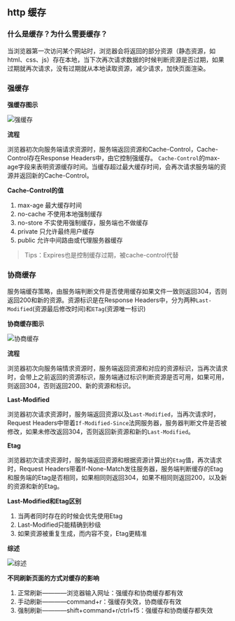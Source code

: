 ## http 缓存

### 什么是缓存？为什么需要缓存？

当浏览器第一次访问某个网站时，浏览器会将返回的部分资源（静态资源，如html、css、js）存在本地，当下次再次请求数据的时候判断资源是否过期，如果过期就再次请求，没有过期就从本地读取资源，减少请求，加快页面渲染。

### 强缓存

**强缓存图示**

![强缓存](https://7years-img.oss-cn-beijing.aliyuncs.com/imooc/%E5%BC%BA%E7%BC%93%E5%AD%98.png)

**流程**

浏览器初次向服务端请求资源时，服务端返回资源和Cache-Control，Cache-Control存在Response Headers中，由它控制强缓存。
`Cache-Control`的max-age字段来表明资源缓存时间。当缓存超过最大缓存时间，会再次请求服务端的资源并返回新的Cache-Control。

**Cache-Control的值**

1. max-age 最大缓存时间
2. no-cache 不使用本地强制缓存
3. no-store 不实使用强制缓存，服务端也不做缓存
4. private 只允许最终用户缓存
5. public 允许中间路由或代理服务器缓存

> Tips：Expires也是控制缓存过期，被cache-control代替

### 协商缓存

服务端缓存策略，由服务端判断文件是否使用缓存如果文件一致则返回304，否则返回200和新的资源。资源标识是在Response Headers中，分为两种`Last-Modified`(资源最后修改时间)和`ETag`(资源唯一标识)

**协商缓存图示**

![协商缓存](https://7years-img.oss-cn-beijing.aliyuncs.com/imooc/%E5%8D%8F%E5%95%86%E7%BC%93%E5%AD%98.png)

**流程**

浏览器初次向服务端情求资源时，服务端返回资源和对应的资源标识，当再次请求时，会带上之前返回的资源标识，服务端通过标识判断资源是否可用，如果可用，则返回304，否则返回200、新的资源和标识。

**Last-Modified**

浏览器初次请求资源时，服务端返回资源以及`Last-Modified`，当再次请求时，Request Headers中带着`If-Modified-Since`法网服务器，服务器判断文件是否被修改，如果未修改返回304，否则返回新资源和新的`Last-Modified`。

**Etag**

浏览器初次请求资源时，服务端返回资源和根据资源计算出的`Etag`值，再次请求时，Request Headers带着If-None-Match发往服务器，服务端判断缓存的Etag和服务端的Etag是否相同，如果相同则返回304，如果不相同则返回200，以及新的资源和新的Etag。

**Last-Modified和Etag区别**

1. 当两者同时存在的时候会优先使用Etag
2. Last-Modified只能精确到秒级
3. 如果资源被重复生成，而内容不变，Etag更精准

**综述**

![综述](https://7years-img.oss-cn-beijing.aliyuncs.com/imooc/%E7%BB%BC%E8%BF%B0.png)

**不同刷新页面的方式对缓存的影响**

1. 正常刷新————浏览器输入网址：强缓存和协商缓存都有效
2. 手动刷新————command+r：强缓存失效，协商缓存有效
3. 强制刷新————shift+command+r/ctrl+f5：强缓存和协商缓存都失效